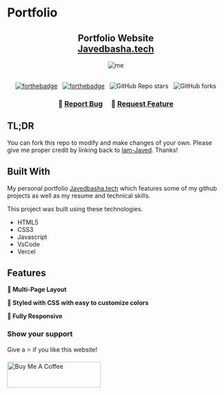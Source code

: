 # Portfolio

<h2 align="center">
  Portfolio Website<br/>
  <a href="https://javedbasha.vercel.app/" target="_blank">Javedbasha.tech</a>
</h2>
<div align="center">
<img src="https://github.com/Iam-Javed/Portfolio/assets/106265348/28322d16-c13a-4f06-82b2-f9273a4e9096" alt="me">

</div>

<br/>

<center>

[![forthebadge](https://forthebadge.com/images/badges/built-with-love.svg)](https://forthebadge.com) &nbsp;
[![forthebadge](https://forthebadge.com/images/badges/open-source.svg)](https://forthebadge.com) &nbsp;
![GitHub Repo stars](https://img.shields.io/github/stars/Iam-Javed/Portfolio?color=red&logo=github&style=for-the-badge) &nbsp;
![GitHub forks](https://img.shields.io/github/forks/Iam-Javed/Portfolio?color=red&logo=github&style=for-the-badge)

</center>

<h3 align="center">
    🔹
    <a href="https://github.com/Iam-Javed/Portfolio/issues">Report Bug</a> &nbsp; &nbsp;
    🔹
    <a href="https://github.com/Iam-Javed/Portfolio/issues">Request Feature</a>
</h3>

## TL;DR

You can fork this repo to modify and make changes of your own. Please give me proper credit by linking back to [Iam-Javed](https://github.com/Iam-Javed/Portfolio). Thanks!

## Built With

My personal portfolio <a href="https://javedbasha.vercel.app/" target="_blank">Javedbasha.tech</a> which features some of my github projects as well as my resume and technical skills.<br/>

This project was built using these technologies.

- HTML5
- CSS3
- Javascript
- VsCode
- Vercel

## Features

**📖 Multi-Page Layout**

**🎨 Styled with CSS with easy to customize colors**

**📱 Fully Responsive**


### Show your support

Give a ⭐ if you like this website!

<a href="https://www.buymeacoffee.com/Javed2541" target="_blank"><img src="https://cdn.buymeacoffee.com/buttons/v2/default-violet.png" alt="Buy Me A Coffee" height= "60px" width= "217px" ></a>
